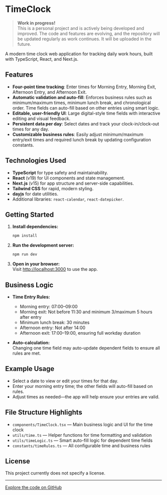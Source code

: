 # TimeClock

> **Work in progress!**  
> This is a personal project and is actively being developed and improved. The code and features are evolving, and the repository will be updated regularly as work continues. It will be uploaded in the future.

A modern time clock web application for tracking daily work hours, built with TypeScript, React, and Next.js.

## Features

- **Four-point time tracking**: Enter times for Morning Entry, Morning Exit, Afternoon Entry, and Afternoon Exit.
- **Automatic validation and auto-fill**: Enforces business rules such as minimum/maximum times, minimum lunch break, and chronological order. Time fields can auto-fill based on other entries using smart logic.
- **Editable, user-friendly UI**: Large digital-style time fields with interactive editing and visual feedback.
- **Persistent data per day**: Select dates and track your clock-in/clock-out times for any day.
- **Customizable business rules**: Easily adjust minimum/maximum entry/exit times and required lunch break by updating configuration constants.

## Technologies Used

- **TypeScript** for type safety and maintainability.
- **React** (v19) for UI components and state management.
- **Next.js** (v15) for app structure and server-side capabilities.
- **Tailwind CSS** for rapid, modern styling.
- **dayjs** for date utilities.
- Additional libraries: `react-calendar`, `react-datepicker`.

## Getting Started

1. **Install dependencies:**
   ```bash
   npm install
   ```
2. **Run the development server:**
   ```bash
   npm run dev
   ```
3. **Open in your browser:**  
   Visit [http://localhost:3000](http://localhost:3000) to use the app.

## Business Logic

- **Time Entry Rules:**  
  - Morning entry: 07:00–09:00  
  - Morning exit: Not before 11:30 and minimum 3/maximum 5 hours after entry  
  - Minimum lunch break: 30 minutes  
  - Afternoon entry: Not after 14:00  
  - Afternoon exit: 17:00–19:00, ensuring full workday duration

- **Auto-calculation:**  
  Changing one time field may auto-update dependent fields to ensure all rules are met.

## Example Usage

- Select a date to view or edit your times for that day.
- Enter your morning entry time; the other fields will auto-fill based on rules.
- Adjust times as needed—the app will help ensure your entries are valid.

## File Structure Highlights

- `components/TimeClock.tsx` — Main business logic and UI for the time clock
- `utils/time.ts` — Helper functions for time formatting and validation
- `utils/timeLogic.ts` — Smart auto-fill logic for dependent time fields
- `constants/timeRules.ts` — All configurable time and business rules

## License

This project currently does not specify a license.

---

[Explore the code on GitHub](https://github.com/LucasLobell/TimeClock)